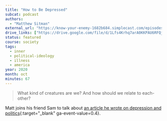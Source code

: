 ```yaml
---
title: "How to Be Depressed"
subcat: podcast
authors:
  - "Matthew Sitman"
external_url: "https://know-your-enemy-1682b684.simplecast.com/episodes/depression"
drive_links: ["https://drive.google.com/file/d/1Lfs4Krhq7arA0KKPAU6RFQjAZFOvY0gg/view?usp=drivesdk"]
status: featured
course: society
tags:
  - inner
  - political-ideology
  - illness
  - america
year: 2020
month: oct
minutes: 67
---
```


> What kind of creatures are we? And how should we relate to each-other?

Matt joins his friend Sam to talk about [an article he wrote on depression and politics](https://www.commonwealmagazine.org/muddling-through){:target="_blank" ga-event-value=0.4}.
